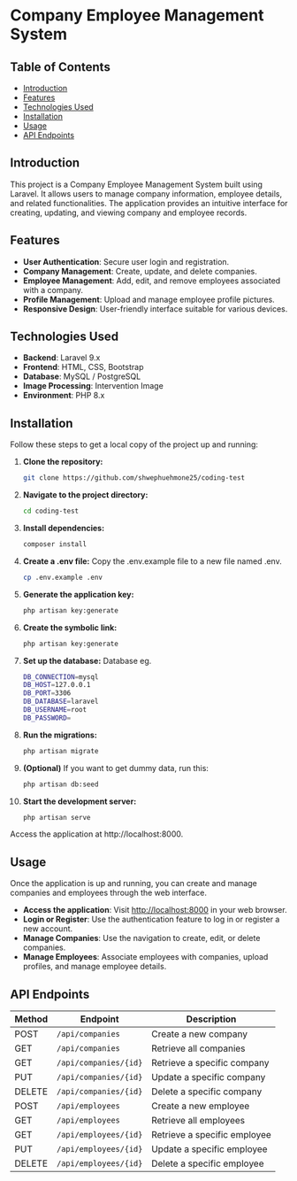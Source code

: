 # Company Employee Management System

## Table of Contents
- [Introduction](#introduction)
- [Features](#features)
- [Technologies Used](#technologies-used)
- [Installation](#installation)
- [Usage](#usage)
- [API Endpoints](#api-endpoints)

## Introduction

This project is a Company Employee Management System built using Laravel. It allows users to manage company information, employee details, and related functionalities. The application provides an intuitive interface for creating, updating, and viewing company and employee records.

## Features

- **User Authentication**: Secure user login and registration.
- **Company Management**: Create, update, and delete companies.
- **Employee Management**: Add, edit, and remove employees associated with a company.
- **Profile Management**: Upload and manage employee profile pictures.
- **Responsive Design**: User-friendly interface suitable for various devices.

## Technologies Used

- **Backend**: Laravel 9.x
- **Frontend**: HTML, CSS, Bootstrap
- **Database**: MySQL / PostgreSQL
- **Image Processing**: Intervention Image
- **Environment**: PHP 8.x

## Installation

Follow these steps to get a local copy of the project up and running:

1. **Clone the repository:**
   ```bash
   git clone https://github.com/shwephuehmone25/coding-test
2. **Navigate to the project directory:**
    ```bash
    cd coding-test
3. **Install dependencies:**
    ```bash
    composer install
4. **Create a .env file:** Copy the .env.example file to a new file named .env.
    ```bash
    cp .env.example .env
5. **Generate the application key:**
    ```bash
    php artisan key:generate
6. **Create the symbolic link:**   
    ```bash
    php artisan key:generate
7. **Set up the database:**
    Database eg.
    ```bash
    DB_CONNECTION=mysql
    DB_HOST=127.0.0.1
    DB_PORT=3306
    DB_DATABASE=laravel
    DB_USERNAME=root
    DB_PASSWORD=
8. **Run the migrations:**
    ```bash
    php artisan migrate 
9. **(Optional)** If you want to get dummy data, run this:
    ```bash
    php artisan db:seed 
10. **Start the development server:**
    ```bash
    php artisan serve
Access the application at http://localhost:8000.

## Usage
Once the application is up and running, you can create and manage companies and employees through the web interface.

- **Access the application**: Visit [http://localhost:8000](http://localhost:8000) in your web browser.
- **Login or Register**: Use the authentication feature to log in or register a new account.
- **Manage Companies**: Use the navigation to create, edit, or delete companies.
- **Manage Employees**: Associate employees with companies, upload profiles, and manage employee details.

## API Endpoints

| Method | Endpoint               | Description                       |
|--------|------------------------|-----------------------------------|
| POST   | `/api/companies`       | Create a new company              |
| GET    | `/api/companies`       | Retrieve all companies            |
| GET    | `/api/companies/{id}`  | Retrieve a specific company       |
| PUT    | `/api/companies/{id}`  | Update a specific company         |
| DELETE | `/api/companies/{id}`  | Delete a specific company         |
| POST   | `/api/employees`       | Create a new employee             |
| GET    | `/api/employees`       | Retrieve all employees            |
| GET    | `/api/employees/{id}`  | Retrieve a specific employee      |
| PUT    | `/api/employees/{id}`  | Update a specific employee        |
| DELETE | `/api/employees/{id}`  | Delete a specific employee        |

